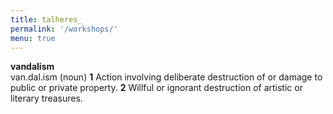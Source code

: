 ```yaml
---
title: talheres_
permalink: '/workshops/'
menu: true
---
```

**vandalism**  
van.dal.ism (noun) **1** Action involving deliberate destruction of or damage to public or private property. **2** Willful or ignorant destruction of artistic or literary treasures.
